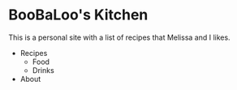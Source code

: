 # BooBaLoo's Kitchen

This is a personal site with a list of recipes that Melissa and I likes. 

- Recipes
  - Food
  - Drinks
- About

